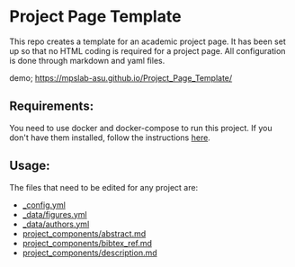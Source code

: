 # Project Page Template
This repo creates a template for an academic project page. It has been set up so that no HTML coding is required for a project page. All configuration is done through markdown and yaml files.

demo;  https://mpslab-asu.github.io/Project_Page_Template/

## Requirements:
You need to use docker and docker-compose to run this project. If you don't have them installed, follow the instructions [here](https://docs.docker.com/compose/install/).

## Usage:
The files that need to be edited for any project are:
* [_config.yml](./_config.yml)
* [_data/figures.yml](./_data/figures.yml)
* [_data/authors.yml](./_data/authors.yml)
* [project_components/abstract.md](./project_components/abstract.md)
* [project_components/bibtex_ref.md](./project_components/bibtex_ref.md)
* [project_components/description.md](./project_components/description.md)
